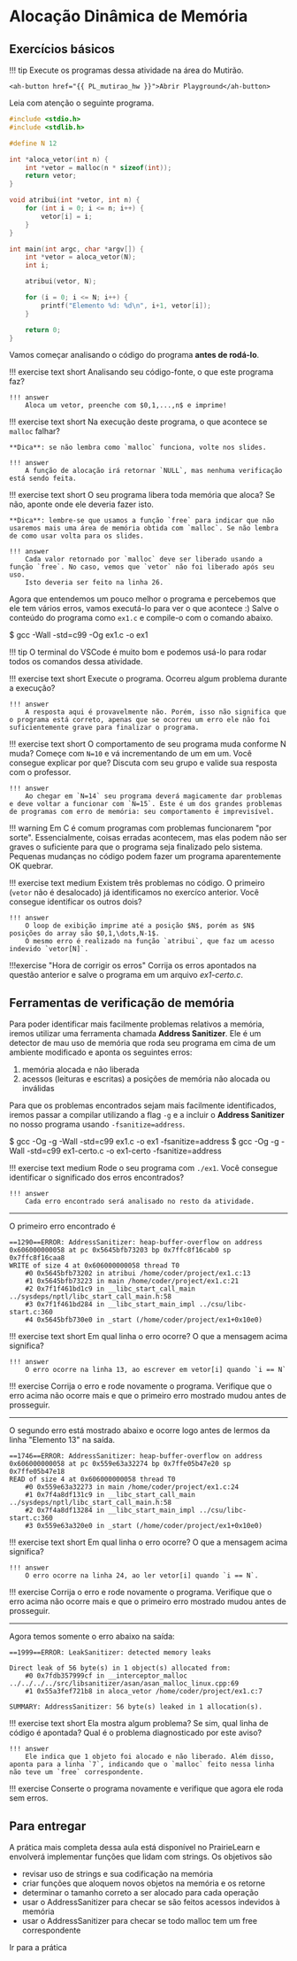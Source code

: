 #  Alocação Dinâmica de Memória


<ah-external-content src="../slides-malloc.html"/>


## Exercícios básicos

!!! tip
    <!-- Execute os programas dessa atividade no *Playground* da matéria no PL.  -->
    Execute os programas dessa atividade na área do Mutirão. 

    <ah-button href="{{ PL_mutirao_hw }}">Abrir Playground</ah-button>

Leia com atenção o seguinte programa.

```c linenums="1"
#include <stdio.h>
#include <stdlib.h>

#define N 12

int *aloca_vetor(int n) {
    int *vetor = malloc(n * sizeof(int));
    return vetor;
}

void atribui(int *vetor, int n) {
    for (int i = 0; i <= n; i++) { 
        vetor[i] = i;
    }
}

int main(int argc, char *argv[]) {
    int *vetor = aloca_vetor(N);
    int i;

    atribui(vetor, N);

    for (i = 0; i <= N; i++) { 
        printf("Elemento %d: %d\n", i+1, vetor[i]);
    }

    return 0;
}
```

Vamos começar analisando o código do programa **antes de rodá-lo**. 

!!! exercise text short
    Analisando seu código-fonte, o que este programa faz?

    !!! answer
        Aloca um vetor, preenche com $0,1,...,n$ e imprime!

!!! exercise text short
    Na execução deste programa, o que acontece se `malloc` falhar? 

    **Dica**: se não lembra como `malloc` funciona, volte nos slides.

    !!! answer
        A função de alocação irá retornar `NULL`, mas nenhuma verificação está sendo feita.

!!! exercise text short
    O seu programa libera toda memória que aloca? Se não, aponte onde ele deveria fazer isto.

    **Dica**: lembre-se que usamos a função `free` para indicar que não usaremos mais uma área de memória obtida com `malloc`. Se não lembra de como usar volta para os slides.

    !!! answer
        Cada valor retornado por `malloc` deve ser liberado usando a função `free`. No caso, vemos que `vetor` não foi liberado após seu uso.
        Isto deveria ser feito na linha 26.


Agora que entendemos um pouco melhor o programa e percebemos que ele tem vários erros, vamos executá-lo para ver o que acontece :) Salve o conteúdo do programa como `ex1.c` e compile-o com o comando abaixo.


<ah-terminal>
$ gcc -Wall -std=c99 -Og ex1.c -o ex1 
</ah-terminal>

!!! tip 
    O terminal do VSCode é muito bom e podemos usá-lo para rodar todos os comandos dessa atividade. 

!!! exercise text short
    Execute o programa. Ocorreu algum problema durante a execução?

    !!! answer
        A resposta aqui é provavelmente não. Porém, isso não significa que o programa está correto, apenas que se ocorreu um erro ele não foi suficientemente grave para finalizar o programa.

!!! exercise text short
    O comportamento de seu programa muda conforme N muda? Começe com `N=10` e vá incrementando de um em um. Você consegue explicar por que? Discuta com seu grupo e valide sua resposta com o professor.

    !!! answer
        Ao chegar em `N=14` seu programa deverá magicamente dar problemas e deve voltar a funcionar com `N=15`. Este é um dos grandes problemas de programas com erro de memória: seu comportamento é imprevisível.

!!! warning 
    Em C é comum programas com problemas funcionarem "por sorte". Essencialmente, coisas erradas acontecem, mas elas podem não ser graves o suficiente para que o programa seja finalizado pelo sistema. Pequenas mudanças no código podem fazer um programa aparentemente OK quebrar. 

!!! exercise text medium
    Existem três problemas no código. O primeiro (`vetor` não é desalocado) já identificamos no exercíco anterior. Você consegue identificar os outros dois?

    !!! answer
        O loop de exibição imprime até a posição $N$, porém as $N$ posições do array são $0,1,\dots,N-1$.
        O mesmo erro é realizado na função `atribui`, que faz um acesso indevido `vetor[N]`.

!!!exercise "Hora de corrigir os erros"
    Corrija os erros apontados na questão anterior e salve o programa em um arquivo *ex1-certo.c*.

## Ferramentas de verificação de memória

Para poder identificar mais facilmente problemas relativos a memória, iremos utilizar uma ferramenta chamada **Address Sanitizer**. Ele é um detector de mau uso de memória que roda seu programa em cima de um ambiente modificado e aponta os seguintes erros:

1. memória alocada e não liberada
1. acessos (leituras e escritas) a posições de memória não alocada ou inválidas

Para que os problemas encontrados sejam mais facilmente identificados, iremos passar a compilar utilizando a flag `-g` e a incluir o **Address Sanitizer** no nosso programa usando `-fsanitize=address`.

<ah-terminal>
$ gcc -Og -g -Wall -std=c99 ex1.c -o ex1 -fsanitize=address
$ gcc -Og -g -Wall -std=c99 ex1-certo.c -o ex1-certo -fsanitize=address
</ah-terminal>

!!! exercise text medium
    Rode o seu programa com `./ex1`. Você consegue identificar o significado dos erros encontrados? 

    !!! answer
        Cada erro encontrado será analisado no resto da atividade.

---------------

O primeiro erro encontrado é

```
==1290==ERROR: AddressSanitizer: heap-buffer-overflow on address 0x606000000058 at pc 0x5645bfb73203 bp 0x7ffc8f16cab0 sp 0x7ffc8f16caa8
WRITE of size 4 at 0x606000000058 thread T0
    #0 0x5645bfb73202 in atribui /home/coder/project/ex1.c:13
    #1 0x5645bfb73223 in main /home/coder/project/ex1.c:21
    #2 0x7f1f461bd1c9 in __libc_start_call_main ../sysdeps/nptl/libc_start_call_main.h:58
    #3 0x7f1f461bd284 in __libc_start_main_impl ../csu/libc-start.c:360
    #4 0x5645bfb730e0 in _start (/home/coder/project/ex1+0x10e0)
```

!!! exercise text short
    Em qual linha o erro ocorre? O que a mensagem acima significa?

    !!! answer
        O erro ocorre na linha 13, ao escrever em vetor[i] quando `i == N`

!!! exercise 
    Corrija o erro e rode novamente o programa. Verifique que o erro acima não ocorre mais e que o primeiro erro mostrado mudou antes de prosseguir.

---------

O segundo erro está mostrado abaixo e ocorre logo antes de lermos da linha "Elemento 13" na saída.

```
==1746==ERROR: AddressSanitizer: heap-buffer-overflow on address 0x606000000058 at pc 0x559e63a32274 bp 0x7ffe05b47e20 sp 0x7ffe05b47e18
READ of size 4 at 0x606000000058 thread T0
    #0 0x559e63a32273 in main /home/coder/project/ex1.c:24
    #1 0x7f4a8df131c9 in __libc_start_call_main ../sysdeps/nptl/libc_start_call_main.h:58
    #2 0x7f4a8df13284 in __libc_start_main_impl ../csu/libc-start.c:360
    #3 0x559e63a320e0 in _start (/home/coder/project/ex1+0x10e0)
```

!!! exercise text short
    Em qual linha o erro ocorre? O que a mensagem acima significa?

    !!! answer
        O erro ocorre na linha 24, ao ler vetor[i] quando `i == N`.


!!! exercise 
    Corrija o erro e rode novamente o programa. Verifique que o erro acima não ocorre mais e que o primeiro erro mostrado mudou antes de prosseguir.

---------

Agora temos somente o erro abaixo na saída:

```
==1999==ERROR: LeakSanitizer: detected memory leaks

Direct leak of 56 byte(s) in 1 object(s) allocated from:
    #0 0x7fdb357999cf in __interceptor_malloc ../../../../src/libsanitizer/asan/asan_malloc_linux.cpp:69
    #1 0x55a3fef721b8 in aloca_vetor /home/coder/project/ex1.c:7

SUMMARY: AddressSanitizer: 56 byte(s) leaked in 1 allocation(s). 
```

!!! exercise text short
    Ela mostra algum problema? Se sim, qual linha de código é apontada? Qual é o problema diagnosticado por este aviso?

    !!! answer
        Ele indica que 1 objeto foi alocado e não liberado. Além disso, aponta para a linha `7`, indicando que o `malloc` feito nessa linha não teve um `free` correspondente.

!!! exercise
    Conserte o programa novamente e verifique que agora ele roda sem erros.


## Para entregar

A prática mais completa dessa aula está disponível no PrairieLearn e envolverá implementar funções que lidam com strings. Os objetivos são

- revisar uso de strings e sua codificação na memória
- criar funções que aloquem novos objetos na memória e os retorne
- determinar o tamanho correto a ser alocado para cada operação
- usar o AddressSanitizer para checar se são feitos acessos indevidos à memória
- usar o AddressSanitizer para checar se todo malloc tem um free correspondente

<ah-button href="{{ PL_malloc_hw }}">Ir para a prática</ah-button>

